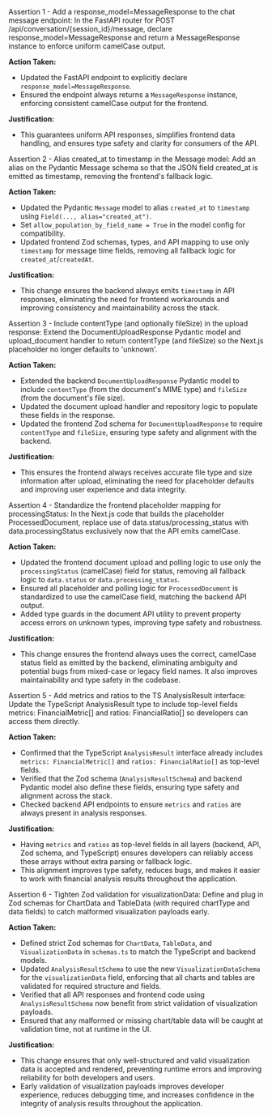 Assertion 1 - Add a response_model=MessageResponse to the chat message endpoint:
In the FastAPI router for POST /api/conversation/{session_id}/message, declare response_model=MessageResponse and return a MessageResponse instance to enforce uniform camelCase output.

**Action Taken:**
- Updated the FastAPI endpoint to explicitly declare `response_model=MessageResponse`.
- Ensured the endpoint always returns a `MessageResponse` instance, enforcing consistent camelCase output for the frontend.

**Justification:**
- This guarantees uniform API responses, simplifies frontend data handling, and ensures type safety and clarity for consumers of the API.

Assertion 2 - Alias created_at to timestamp in the Message model:
Add an alias on the Pydantic Message schema so that the JSON field created_at is emitted as timestamp, removing the frontend's fallback logic.

**Action Taken:**
- Updated the Pydantic `Message` model to alias `created_at` to `timestamp` using `Field(..., alias="created_at")`.
- Set `allow_population_by_field_name = True` in the model config for compatibility.
- Updated frontend Zod schemas, types, and API mapping to use only `timestamp` for message time fields, removing all fallback logic for `created_at`/`createdAt`.

**Justification:**
- This change ensures the backend always emits `timestamp` in API responses, eliminating the need for frontend workarounds and improving consistency and maintainability across the stack.

Assertion 3 - Include contentType (and optionally fileSize) in the upload response:
Extend the DocumentUploadResponse Pydantic model and upload_document handler to return contentType (and fileSize) so the Next.js placeholder no longer defaults to 'unknown'.

**Action Taken:**
- Extended the backend `DocumentUploadResponse` Pydantic model to include `contentType` (from the document's MIME type) and `fileSize` (from the document's file size).
- Updated the document upload handler and repository logic to populate these fields in the response.
- Updated the frontend Zod schema for `DocumentUploadResponse` to require `contentType` and `fileSize`, ensuring type safety and alignment with the backend.

**Justification:**
- This ensures the frontend always receives accurate file type and size information after upload, eliminating the need for placeholder defaults and improving user experience and data integrity.

Assertion 4 - Standardize the frontend placeholder mapping for processingStatus:
In the Next.js code that builds the placeholder ProcessedDocument, replace use of data.status/processing_status with data.processingStatus exclusively now that the API emits camelCase.

**Action Taken:**
- Updated the frontend document upload and polling logic to use only the `processingStatus` (camelCase) field for status, removing all fallback logic to `data.status` or `data.processing_status`.
- Ensured all placeholder and polling logic for `ProcessedDocument` is standardized to use the camelCase field, matching the backend API output.
- Added type guards in the document API utility to prevent property access errors on unknown types, improving type safety and robustness.

**Justification:**
- This change ensures the frontend always uses the correct, camelCase status field as emitted by the backend, eliminating ambiguity and potential bugs from mixed-case or legacy field names. It also improves maintainability and type safety in the codebase.

Assertion 5 - Add metrics and ratios to the TS AnalysisResult interface:
Update the TypeScript AnalysisResult type to include top-level fields metrics: FinancialMetric[] and ratios: FinancialRatio[] so developers can access them directly.

**Action Taken:**
- Confirmed that the TypeScript `AnalysisResult` interface already includes `metrics: FinancialMetric[]` and `ratios: FinancialRatio[]` as top-level fields.
- Verified that the Zod schema (`AnalysisResultSchema`) and backend Pydantic model also define these fields, ensuring type safety and alignment across the stack.
- Checked backend API endpoints to ensure `metrics` and `ratios` are always present in analysis responses.

**Justification:**
- Having `metrics` and `ratios` as top-level fields in all layers (backend, API, Zod schema, and TypeScript) ensures developers can reliably access these arrays without extra parsing or fallback logic.
- This alignment improves type safety, reduces bugs, and makes it easier to work with financial analysis results throughout the application.

Assertion 6 - Tighten Zod validation for visualizationData:
Define and plug in Zod schemas for ChartData and TableData (with required chartType and data fields) to catch malformed visualization payloads early.

**Action Taken:**
- Defined strict Zod schemas for `ChartData`, `TableData`, and `VisualizationData` in `schemas.ts` to match the TypeScript and backend models.
- Updated `AnalysisResultSchema` to use the new `VisualizationDataSchema` for the `visualizationData` field, enforcing that all charts and tables are validated for required structure and fields.
- Verified that all API responses and frontend code using `AnalysisResultSchema` now benefit from strict validation of visualization payloads.
- Ensured that any malformed or missing chart/table data will be caught at validation time, not at runtime in the UI.

**Justification:**
- This change ensures that only well-structured and valid visualization data is accepted and rendered, preventing runtime errors and improving reliability for both developers and users.
- Early validation of visualization payloads improves developer experience, reduces debugging time, and increases confidence in the integrity of analysis results throughout the application.